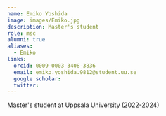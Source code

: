 ```yaml
---
name: Emiko Yoshida
image: images/Emiko.jpg
description: Master's student
role: msc
alumni: true
aliases:
  - Emiko
links:
  orcid: 0009-0003-3408-3836
  email: emiko.yoshida.9812@student.uu.se
  google scholar: 
  twitter: 
---
```

Master's student at Uppsala University (2022-2024)